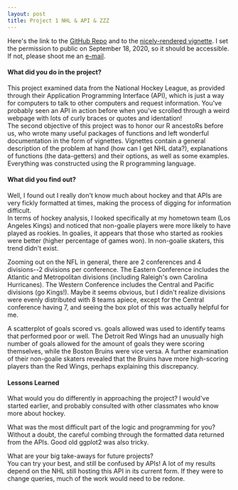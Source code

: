 ```yaml
---
layout: post
title: Project 1 NHL & API & ZZZ
---
```


Here's the link to the [GitHub Repo](https://github.com/LynnSHuang/ST558-Project-1) and to the [nicely-rendered vignette](https://lynnshuang.github.io/ST558-Project-1/). I set the permission to public on September 18, 2020, so it should be accessible. If not, please shoot me an [e-mail](mailto:lynnshuang94@gmail.com).  

#### What did you do in the project?
This project examined data from the National Hockey League, as provided through their Application Programming Interface (API), which is just a way for computers to talk to other computers and request information. You've probably seen an API in action before when you've scrolled through a weird webpage with lots of curly braces or quotes and identation!  
The second objective of this project was to honor our R ancestoRs before us, who wrote many useful packages of functions and left wonderful documentation in the form of vignettes. Vignettes contain a general description of the problem at hand (how can I get NHL data?), explanations of functions (the data-getters) and their options, as well as some examples. Everything was constructed using the R programming language.  

#### What did you find out?
Well, I found out I really don't know much about hockey and that APIs are very fickly formatted at times, making the process of digging for information difficult.  
In terms of hockey analysis, I looked specifically at my hometown team (Los Angeles Kings) and noticed that non-goalie players were more likely to have played as rookies. In goalies, it appears that those who started as rookies were better (higher percentage of games won). In non-goalie skaters, this trend didn't exist.

Zooming out on the NFL in general, there are 2 conferences and 4 divisions--2 divisions per conference. The Eastern Conference includes the Atlantic and Metropolitan divisions (including Raleigh's own Carolina Hurricanes). The Western Conference includes the Central and Pacific divisions (go Kings!). Maybe it seems obvious, but I didn't realize divisions were evenly distributed with 8 teams apiece, except for the Central conference having 7, and seeing the box plot of this was actually helpful for me.

A scatterplot of goals scored vs. goals allowed was used to identify teams that performed poor or well. The Detroit Red Wings had an unusually high number of goals allowed for the amount of goals they were scoring themselves, while the Boston Bruins were vice versa. A further examination of their non-goalie skaters revealed that the Bruins have more high-scoring players than the Red Wings, perhaps explaining this discrepancy.  

#### Lessons Learned
What would you do differently in approaching the project?
I would've started earlier, and probably consulted with other classmates who know more about hockey.  

What was the most difficult part of the logic and programming for you?  
Without a doubt, the careful combing through the formatted data returned from the APIs. Good old ggplot2 was also tricky.  

What are your big take-aways for future projects?  
You can try your best, and still be confused by APIs! A lot of my results depend on the NHL still hosting this API in its current form. If they were to change queries, much of the work would need to be redone.  
